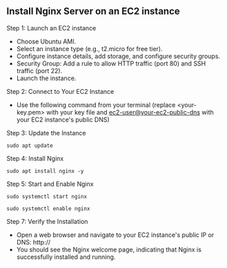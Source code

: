 ## Install Nginx Server on an EC2 instance

Step 1: Launch an EC2 instance 
- Choose Ubuntu AMI.
- Select an instance type (e.g., t2.micro for free tier).
- Configure instance details, add storage, and configure security groups.
- Security Group: Add a rule to allow HTTP traffic (port 80) and SSH traffic (port 22).
- Launch the instance.

Step 2: Connect to Your EC2 Instance
 - Use the following command from your terminal (replace <your-key.pem> with your key file and <ec2-user@your-ec2-public-dns> with your EC2 instance's public DNS)

Step 3: Update the Instance

```
sudo apt update
```

Step 4: Install Nginx

```
sudo apt install nginx -y
```
Step 5: Start and Enable Nginx

```
sudo systemctl start nginx

```
```
sudo systemctl enable nginx
```
Step 7: Verify the Installation
- Open a web browser and navigate to your EC2 instance's public IP or DNS:
http://<your-ec2-public-dns>
- You should see the Nginx welcome page, indicating that Nginx is successfully installed and running.
